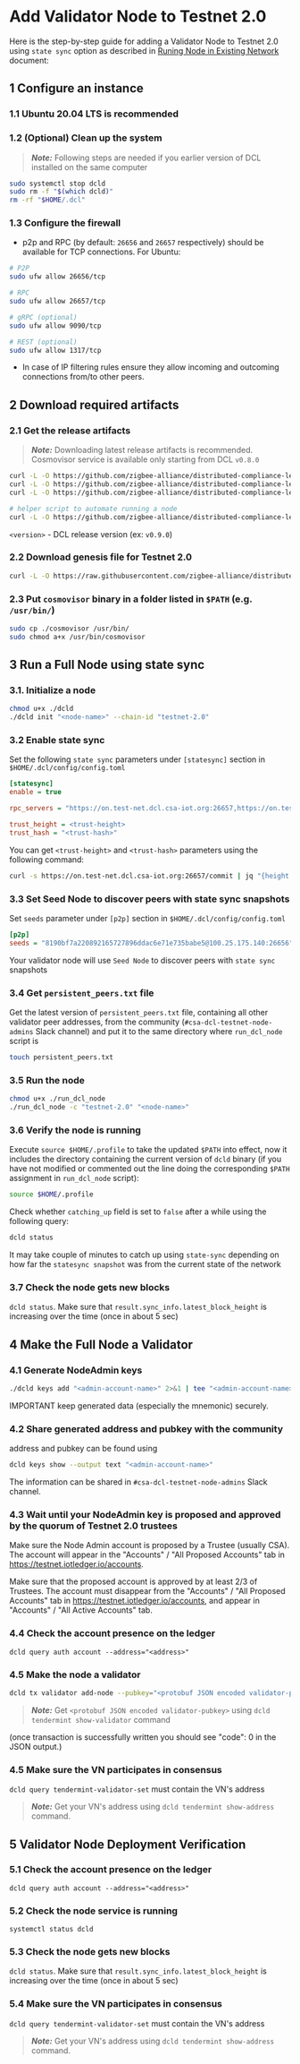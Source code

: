 # Add Validator Node to Testnet 2.0

Here is the step-by-step guide for adding a Validator Node to Testnet 2.0 using `state sync` option
as described in  [Runing Node in Existing Network](../../../docs/running-node-in-existing-network.md) document:

## 1 Configure an instance

### 1.1 Ubuntu 20.04 LTS is recommended

### 1.2 (Optional) Clean up the system

> **_Note:_** Following steps are needed if you earlier version of DCL installed on the same computer

```bash
sudo systemctl stop dcld
sudo rm -f "$(which dcld)"
rm -rf "$HOME/.dcl"
```

### 1.3 Configure the firewall

* p2p and RPC (by default: `26656` and `26657` respectively) should be available for TCP connections.
  For Ubuntu:

```bash
# P2P
sudo ufw allow 26656/tcp

# RPC
sudo ufw allow 26657/tcp

# gRPC (optional)
sudo ufw allow 9090/tcp

# REST (optional)
sudo ufw allow 1317/tcp
```

* In case of IP filtering rules ensure they allow incoming and outcoming connections from/to other peers.

## 2 Download required artifacts

### 2.1 Get the release artifacts

> **_Note:_** Downloading latest release artifacts is recommended. Cosmovisor service is available only starting from DCL `v0.8.0`

```bash
curl -L -O https://github.com/zigbee-alliance/distributed-compliance-ledger/releases/download/<version>/dcld
curl -L -O https://github.com/zigbee-alliance/distributed-compliance-ledger/releases/download/<version>/cosmovisor
curl -L -O https://github.com/zigbee-alliance/distributed-compliance-ledger/releases/download/<version>/cosmovisor.service

# helper script to automate running a node
curl -L -O https://github.com/zigbee-alliance/distributed-compliance-ledger/releases/download/<release>/run_dcl_node
```

`<version>` - DCL release version (ex: `v0.9.0`)

### 2.2 Download genesis file for Testnet 2.0

```bash
curl -L -O https://raw.githubusercontent.com/zigbee-alliance/distributed-compliance-ledger/master/deployment/persistent_chains/testnet-2.0/genesis.json
```

### 2.3 Put `cosmovisor` binary in a folder listed in `$PATH` (e.g. `/usr/bin/`)

```bash
sudo cp ./cosmovisor /usr/bin/
sudo chmod a+x /usr/bin/cosmovisor
```

## 3 Run a Full Node using state sync

### 3.1. Initialize a node

```bash
chmod u+x ./dcld
./dcld init "<node-name>" --chain-id "testnet-2.0"
```

### 3.2 Enable state sync

Set the following `state sync` parameters under `[statesync]` section in `$HOME/.dcl/config/config.toml`

```ini
[statesync]
enable = true

rpc_servers = "https://on.test-net.dcl.csa-iot.org:26657,https://on.test-net.dcl.csa-iot.org:26657"

trust_height = <trust-height>
trust_hash = "<trust-hash>"
```

You can get `<trust-height>` and `<trust-hash>` parameters using the following command:

```bash
curl -s https://on.test-net.dcl.csa-iot.org:26657/commit | jq "{height: .result.signed_header.header.height, hash: .result.signed_header.commit.block_id.hash}"
```

### 3.3 Set Seed Node to discover peers with state sync snapshots

Set `seeds` parameter under `[p2p]` section in `$HOME/.dcl/config/config.toml`

```ini
[p2p]
seeds = "8190bf7a220892165727896ddac6e71e735babe5@100.25.175.140:26656"
```

Your validator node will use `Seed Node` to discover peers with `state sync` snapshots

### 3.4 Get `persistent_peers.txt` file

Get the latest version of `persistent_peers.txt` file, containing all other validator peer addresses, from the community (`#csa-dcl-testnet-node-admins` Slack channel) and put it to the same directory where `run_dcl_node` script is

```bash
touch persistent_peers.txt
```

### 3.5 Run the node

```bash
chmod u+x ./run_dcl_node
./run_dcl_node -c "testnet-2.0" "<node-name>"
```

### 3.6 Verify the node is running

Execute `source $HOME/.profile` to take the updated `$PATH` into effect, now
it includes the directory containing the current version of `dcld` binary (if
you have not modified or commented out the line doing the corresponding
`$PATH` assignment in `run_dcl_node` script):

```bash
source $HOME/.profile
```

Check whether `catching_up` field is set to `false` after a while using the following query:

```bash
dcld status
```

It may take couple of minutes to catch up using `state-sync` depending on how far the `statesync snapshot` was from the current state of the network

### 3.7 Check the node gets new blocks

`dcld status`. Make sure that `result.sync_info.latest_block_height` is increasing over the time (once in about 5 sec)

## 4 Make the Full Node a Validator


### 4.1 Generate NodeAdmin keys

```bash
./dcld keys add "<admin-account-name>" 2>&1 | tee "<admin-account-name>.dclkey.data"
```

IMPORTANT keep generated data (especially the mnemonic) securely.

### 4.2 Share generated address and pubkey with the community

address and pubkey can be found using

```bash
dcld keys show --output text "<admin-account-name>"
```

The information can be shared in `#csa-dcl-testnet-node-admins` Slack channel.

### 4.3 Wait until your NodeAdmin key is proposed and approved by the quorum of Testnet 2.0 trustees

Make sure the Node Admin account is proposed by a Trustee (usually CSA). The account will appear in the "Accounts" / "All Proposed Accounts" tab in https://testnet.iotledger.io/accounts.

Make sure that the proposed account is approved by at least 2/3 of Trustees. The account must disappear from the "Accounts" / "All Proposed Accounts" tab in https://testnet.iotledger.io/accounts, and appear in  "Accounts" / "All Active Accounts" tab.

### 4.4 Check the account presence on the ledger
`dcld query auth account --address="<address>"`


### 4.5 Make the node a validator

```bash
dcld tx validator add-node --pubkey="<protobuf JSON encoded validator-pubkey>" --moniker="<node-name>" --from="<admin-account-name>"
```

> **_Note:_** Get `<protobuf JSON encoded validator-pubkey>` using `dcld tendermint show-validator` command

(once transaction is successfully written you should see "code": 0 in the JSON output.)

### 4.5 Make sure the VN participates in consensus
`dcld query tendermint-validator-set` must contain the VN's address

>**_Note:_** Get your VN's address using `dcld tendermint show-address` command.


## 5 Validator Node Deployment Verification

### 5.1 Check the account presence on the ledger
`dcld query auth account --address="<address>"`

### 5.2 Check the node service is running
`systemctl status dcld`

### 5.3 Check the node gets new blocks
`dcld status`. Make sure that `result.sync_info.latest_block_height` is increasing over the time (once in about 5 sec)

### 5.4 Make sure the VN participates in consensus
`dcld query tendermint-validator-set` must contain the VN's address

>**_Note:_** Get your VN's address using `dcld tendermint show-address` command.
